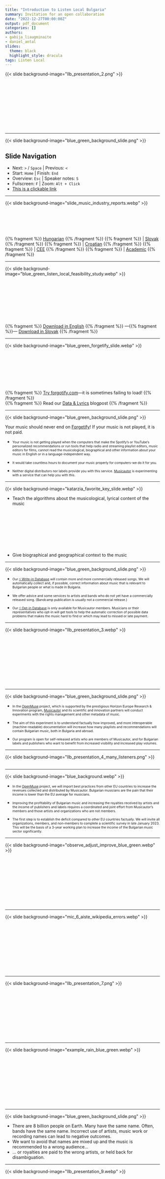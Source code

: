 ```yaml
---
title: "Introduction to Listen Local Bulgaria"
summary: Invitation for an open collaboration
date: "2022-12-27T00:00:00Z"
output: pdf_document
categories: []
authors:
- gabija_liaugminaite
- daniel_antal
slides:
  theme: black
  highlight_style: dracula
tags: Listen Local
---
```


{{< slide background-image="llb_presentation_2.png" >}}
<br/><br/><br/><br/><br/><br/><br/></br></br></br></br>

---

{{< slide background-image="blue_green_background_slide.png" >}}

## Slide Navigation

- Next: `>` / `Space` | Previous: `<`
- Start: `Home` | Finish: `End`
- Overview: `Esc` | Speaker notes: `S`
- Fullscreen: `F` | Zoom: `Alt + Click`
- [This is a clickable link](https://bulgaria.listen-local.net/)

---

{{< slide background-image="slide_music_industry_reports.webp" >}}
&nbsp;<br/>&nbsp;<br/></br></br>&nbsp;<br/>&nbsp;</br>

{{% fragment %}} [Hungarian](https://music.dataobservatory.eu/publication/hungary_music_industry_2014/) {{% /fragment %}} {{% fragment %}} | [Slovak](https://music.dataobservatory.eu/publication/slovak_music_industry_2019/) {{% /fragment %}} {{% fragment %}} | [Croatian](https://music.dataobservatory.eu/publication/slovak_music_industry_2019/) {{% /fragment %}} {{% fragment %}} | [CEE](https://music.dataobservatory.eu/publication/ceereport_2020/) {{% /fragment %}} {{% fragment %}} | [Academic](https://music.dataobservatory.eu/publication/made_in_hungary/) {{% /fragment %}}


---

{{< slide background-image="blue_green_listen_local_feasibility_study.webp" >}}
&nbsp;<br/>&nbsp;<br/></br></br>&nbsp;<br/>&nbsp;</br>&nbsp;</br>&nbsp;</br>
&nbsp;</br>&nbsp;</br>
{{% fragment %}} [Download in English](https://music.dataobservatory.eu/publication/listen_local_2020/) {{% /fragment %}}  —{{% fragment %}}— [Download in Slovak](https://music.dataobservatory.eu/publication/listen_local_2020/) {{% /fragment %}}

---

{{< slide background-image="blue_green_forgetify_slide.webp" >}}
&nbsp;<br/>&nbsp;<br/></br></br>&nbsp;<br/>&nbsp;</br>&nbsp;</br>&nbsp;</br>
&nbsp;</br>
{{% fragment %}} [Try forgotify.com](https://forgotify.com/)—it is sometimes failing to load! {{% /fragment %}} </br> {{% fragment %}} 
Read our [Data & Lyrics](https://dataandlyrics.com/post/2020-10-24-forgetify_pop_october/) blogpost {{% /fragment %}}

--- 

{{< slide background-image="blue_green_background_slide.png" >}}

Your music should never end on [Forgetify](https://music.dataobservatory.eu/publication/listen_local_2020/)!  If your music is not played, it is not paid.  
- <p style="font-size:75%" >Your music is not getting played when the computers that make the Spotify’s or YouTube’s personalized recommendations or run tools that help radio and streaming playlist editors, music editors for films, cannot read the musicological, biographical and other information about your music in English or in a language-independent way.</p>
- <p style="font-size:75%" >It would take countless hours to document your music properly for computers-we do it for you.</p> 
- <p style="font-size:75%" >Neither digital distributors nor labels provide you with this service. <a href="https://www.musicautor.org/" target="_blank">Musicautor</a> is experimenting with a service that can help you with this.</p>

---

{{< slide background-image="katarzia_favorite_key_slide.webp" >}}
- Teach the algorithms about the musicological, lyrical content of the music<br/></br></br>&nbsp;<br/>&nbsp;</br>&nbsp;</br>&nbsp;</br>
&nbsp;</br>&nbsp;</br>

- Give biographical and geographical context to the music

---

{{< slide background-image="blue_green_background_slide.png" >}}

- <p style="font-size:75%" >Our <a href="https://bulgaria.listen-local.net/data/write-in" target = "_blank">🖱 Write-in Database</a> will contain more and more commercially released songs. We will automatically collect and, if possible, correct information about music that is relevant to Bulgarian people or what is made in Bulgaria.</p> 
- <p style="font-size:75%" >We offer advice and some services to artists and bands who do not yet have a commercially released song. (Bandcamp publication is usually not a commercial release.)</p> 
- <p style="font-size:75%" >Our <a href="https://bulgaria.listen-local.net/data/write-in" target = "_blank">🖱 Opt-in Database</a> is only available for Musicautor members. Musicians or their representatives who opt-in will get tools to help the automatic correction of possible data problems that makes the music hard to find or which may lead to missed or late payment.</p> 

---

{{< slide background-image="llb_presentation_3.webp" >}}
<br/><br/><br/><br/><br/><br/><br/></br></br></br></br>

---

{{< slide background-image="blue_green_background_slide.png" >}}

- <p style="font-size:75%" >In the <a href="https://openmuse.dataobservatory.eu/" target="_blank">OpenMuse</a> project, which is supported by the prestigious Horizon Europe Research & Innovation program, <a href="https://www.musicautor.org/" target="_blank">Musicautor</a> and its scientific and innovation partners will conduct experiments with the rights management and other metadata of music.</p>

- <p style="font-size:75%" >The aim of this experiment is to understand factually how improved, and more interoperable (machine-readable) documentation will increase how many playlists and recommendations will contain Bulgarian music, both in Bulgaria and abroad.</p>

- <p style="font-size:75%" >Our program is open for self-released artists who are members of Musicautor, and for Bulgarian labels and publishers who want to benefit from increased visibility and increased play volumes.</p>


---

{{< slide background-image="llb_presentation_4_many_listeners.png" >}}
<br/><br/>

---

{{< slide background-image="blue_background.webp" >}}

- <p style="font-size:75%" >In the <a href="https://openmuse.dataobservatory.eu/" target="_blank">OpenMuse</a> project, we will import best practices from other EU countries to increase the revenues collected and distributed by Musicautor. Bulgarian musicians are the pain that their income is lower than the EU average for musicians.</p>

- <p style="font-size:75%" >Improving the profitability of Bulgarian music and increasing the royalties received by artists and the income of publishers and labels requires a coordinated and joint effort from Musicautor’s members and those artists and organizations who are not members.</p>

- <p style="font-size:75%" >The first step is to establish the deficit compared to other EU countries factually. We will invite all organizations, members, and non-members to complete a scientific survey in late January 2023. This will be the basis of a 3-year working plan to increase the income of the Bulgarian music sector significantly.</p>

---

{{< slide background-image="observe_adjust_improve_blue_green.webp" >}}
<br/><br/><br/><br/><br/><br/><br/></br></br></br></br>

---

{{< slide background-image="mic_6_aiste_wikipedia_errors.webp" >}}
<br/><br/><br/><br/><br/><br/><br/></br></br></br></br>

---

{{< slide background-image="llb_presentation_7.png" >}}
<br/><br/><br/><br/><br/><br/><br/></br></br></br></br>

---

{{< slide background-image="example_rain_blue_green.webp" >}}
<br/><br/><br/><br/><br/><br/><br/></br></br></br></br>

---
{{< slide background-image="blue_green_background_slide.png" >}}

- There are 8 billion people on Earth. Many have the same name. Often, bands have the same name. Incorrect use of artists, music work or recording names can lead to negative outcomes.
- We want to avoid that names are mixed up and the music is recommended to a wrong audience...
- ... or royalties are paid to the wrong artists, or held back for disambiguation.

---

{{< slide background-image="llb_presentation_9.webp" >}}
<br/><br/><br/><br/><br/><br/><br/></br></br></br></br>

---

{{< slide background-image="llb_presentation_10.webp" >}}
<br/><br/><br/><br/><br/><br/><br/></br></br></br></br>

---
{{< slide background-image="blue_green_background_slide.png" >}}

- Our research shows that there are many-many mistakes present in various music information/streaming/recommendation platforms.
- For independent labels and self-released artists it is impossible to maintain correctly formatted, machine-readable, language independent data on hundreds of web resources.

This is where we want to help with Listen Local Bulgaria.

---

{{< slide background-image="llb_presentation_11_datasync.png" >}}
<br/><br/><br/><br/><br/><br/><br/></br></br></br></br>

---
{{< slide background-image="blue_green_background_slide.png" >}}

- Our automated services will check the data of Listen Local aritsts in many global platforms. 
- We will take note of missing, misformatted, or potentially incorrect data, and make non-personal corrections automatically.
- We will correct incorrect data to avoid late or loss of revenue.
- Artists who opt-in to our service will get a tool to take control of there data on many platforms in one window (see [Opt-in Form documentation](http://documentation.listen-local.net/the-opt-in-form.html).)


---

{{< slide background-image="llb_presentation_12.webp" >}}
<br/><br/><br/><br/><br/><br/><br/></br></br></br></br>

---

{{< slide background-image="llb_presentation_13.webp" >}}
<br/><br/><br/><br/><br/><br/><br/></br></br></br></br>

---

{{< slide background-image="llb_presentation_14_offer_to_artists.png" >}}
<br/><br/><br/><br/><br/><br/><br/></br></br></br></br>

---

{{< slide background-image="blue_background.webp" >}}

## Further information

- Read more: [Digital Music Observatory](https://music.dataobservatory.eu/) | [Listen Local](https://music.dataobservatory.eu/project/listen-local/)  
- Longer feasibility study: [Feasibility Study On Promoting Slovak Music In Slovakia & Abroad](https://music.dataobservatory.eu/publication/listen_local_2020/) 
- Scientific version: [Ensuring the Visibility and Accessibility of European Creative Content on the World Market](https://music.dataobservatory.eu/publication/european_visibilitiy_2022/)
- Database details: [Write-in Database](/data/write-in) | [Opt-in Database](/data/opt-in) 

---

{{< slide background-image="blue_background.webp" >}}

# Questions?

Get in touch: [Gabija Liaugminaitė](https://www.linkedin.com/in/gabija-liaugminait%C4%97-5a906a152) | [Daniel Antal](https://www.linkedin.com/in/antaldaniel) 

